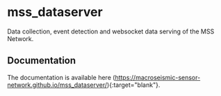 # mss_dataserver

Data collection, event detection and websocket data serving of the MSS Network.

## Documentation

The documentation is available here (https://macroseismic-sensor-network.github.io/mss_dataserver/){:target="blank"}.
